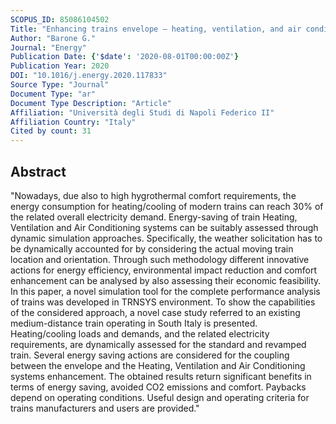 ```yaml
---
SCOPUS_ID: 85086104502
Title: "Enhancing trains envelope – heating, ventilation, and air conditioning systems: A new dynamic simulation approach for energy, economic, environmental impact and thermal comfort analyses"
Author: "Barone G."
Journal: "Energy"
Publication Date: {'$date': '2020-08-01T00:00:00Z'}
Publication Year: 2020
DOI: "10.1016/j.energy.2020.117833"
Source Type: "Journal"
Document Type: "ar"
Document Type Description: "Article"
Affiliation: "Università degli Studi di Napoli Federico II"
Affiliation Country: "Italy"
Cited by count: 31
---
```


## Abstract
"Nowadays, due also to high hygrothermal comfort requirements, the energy consumption for heating/cooling of modern trains can reach 30% of the related overall electricity demand. Energy-saving of train Heating, Ventilation and Air Conditioning systems can be suitably assessed through dynamic simulation approaches. Specifically, the weather solicitation has to be dynamically accounted for by considering the actual moving train location and orientation. Through such methodology different innovative actions for energy efficiency, environmental impact reduction and comfort enhancement can be analysed by also assessing their economic feasibility. In this paper, a novel simulation tool for the complete performance analysis of trains was developed in TRNSYS environment. To show the capabilities of the considered approach, a novel case study referred to an existing medium-distance train operating in South Italy is presented. Heating/cooling loads and demands, and the related electricity requirements, are dynamically assessed for the standard and revamped train. Several energy saving actions are considered for the coupling between the envelope and the Heating, Ventilation and Air Conditioning systems enhancement. The obtained results return significant benefits in terms of energy saving, avoided CO2 emissions and comfort. Paybacks depend on operating conditions. Useful design and operating criteria for trains manufacturers and users are provided."
